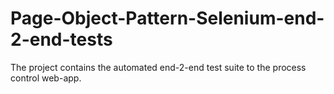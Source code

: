 # Page-Object-Pattern-Selenium-end-2-end-tests
The project contains the automated end-2-end test suite to the process control web-app.
